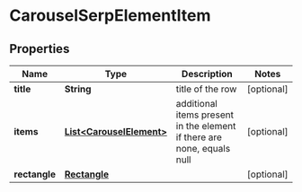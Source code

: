 

# CarouselSerpElementItem


## Properties

| Name | Type | Description | Notes |
|------------ | ------------- | ------------- | -------------|
|**title** | **String** | title of the row |  [optional] |
|**items** | [**List&lt;CarouselElement&gt;**](CarouselElement.md) | additional items present in the element if there are none, equals null |  [optional] |
|**rectangle** | [**Rectangle**](Rectangle.md) |  |  [optional] |



